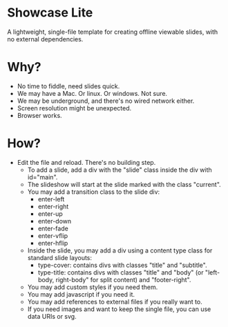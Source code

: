 # Showcase Lite
A lightweight, single-file template for creating offline viewable slides, with no external dependencies.

# Why?
- No time to fiddle, need slides quick.
- We may have a Mac. Or linux. Or windows. Not sure.
- We may be underground, and there's no wired network either.
- Screen resolution might be unexpected.
- Browser works.

# How?
- Edit the file and reload. There's no building step.
    - To add a slide, add a div with the "slide" class inside the div with id="main".
    - The slideshow will start at the slide marked with the class "current".
    - You may add a transition class to the slide div:
        - enter-left
        - enter-right
        - enter-up
        - enter-down
        - enter-fade
        - enter-vflip
        - enter-hflip
    - Inside the slide, you may add a div using a content type class for standard slide layouts:
        - type-cover: contains divs with classes "title" and "subtitle".
        - type-title: contains divs with classes "title" and "body" (or "left-body, right-body" for split content) and "footer-right".
    - You may add custom styles if you need them.
    - You may add javascript if you need it.
    - You may add references to external files if you really want to.
    - If you need images and want to keep the single file, you can use data URIs or svg.
